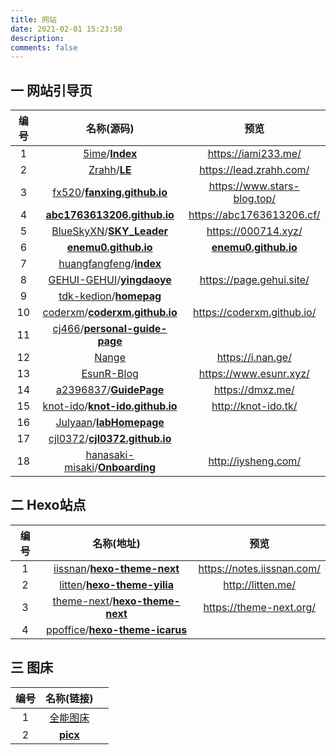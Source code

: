 ```yaml
---
title: 网站
date: 2021-02-01 15:23:50
description: 
comments: false
---
```


## 一 网站引导页

| 编号 |                          名称(源码)                          |                             预览                             |
| :--: | :----------------------------------------------------------: | :----------------------------------------------------------: |
|  1   | [5ime](https://github.com/5ime)/**[Index](https://github.com/5ime/Index)** |                     https://iami233.me/                      |
|  2   | [Zrahh](https://github.com/Zrahh)/**[LE](https://github.com/Zrahh/LE)** |                   https://lead.zrahh.com/                    |
|  3   | [fx520](https://github.com/fx520)/**[fanxing.github.io](https://github.com/fx520/fanxing.github.io)** |                 https://www.stars-blog.top/                  |
|  4   | **[abc1763613206.github.io](https://github.com/abc1763613206/abc1763613206.github.io)** |                  https://abc1763613206.cf/                   |
|  5   | [BlueSkyXN](https://github.com/BlueSkyXN)/**[SKY_Leader](https://github.com/BlueSkyXN/SKY_Leader)** |                     https://000714.xyz/                      |
|  6   | **[enemu0.github.io](https://github.com/Enemu0/enemu0.github.io)** | **[enemu0.github.io](https://github.com/Enemu0/enemu0.github.io)** |
|  7   | [huangfangfeng](https://github.com/huangfangfeng)/**[index](https://github.com/huangfangfeng/index)** |                                                              |
|  8   | [GEHUI-GEHUI](https://github.com/GEHUI-GEHUI)/**[yingdaoye](https://github.com/GEHUI-GEHUI/yingdaoye)** |                   https://page.gehui.site/                   |
|  9   | [tdk-kedion](https://github.com/tdk-kedion)/**[homepag](https://github.com/tdk-kedion/homepag)** |                                                              |
|  10  | [coderxm](https://github.com/coderxm)/**[coderxm.github.io](https://github.com/coderxm/coderxm.github.io)** |                  https://coderxm.github.io/                  |
|  11  | [cj466](https://github.com/cj466)/**[personal-guide-page](https://github.com/cj466/personal-guide-page)** |                                                              |
|  12  |            [Nange](https://github.com/XOS/Nange)             |                      https://i.nan.ge/                       |
|  13  |      [EsunR-Blog](https://github.com/EsunR/Blog-Index)       |                    https://www.esunr.xyz/                    |
|  14  | [a2396837](https://github.com/a2396837)/**[GuidePage](https://github.com/a2396837/GuidePage)** |                       https://dmxz.me/                       |
|  15  | [knot-ido](https://github.com/knot-ido)/**[knot-ido.github.io](https://github.com/knot-ido/knot-ido.github.io)** |                     http://knot-ido.tk/                      |
|  16  | [Julyaan](https://github.com/Julyaan)/**[labHomepage](https://github.com/Julyaan/labHomepage)** |                                                              |
|  17  | [cjl0372](https://github.com/cjl0372)/**[cjl0372.github.io](https://github.com/cjl0372/cjl0372.github.io)** |                                                              |
|  18  | [hanasaki-misaki](https://github.com/hanasaki-misaki)/**[Onboarding](https://github.com/hanasaki-misaki/Onboarding)** |                     http://iysheng.com/                      |

## 二 Hexo站点

| 编号 |                          名称(地址)                          |            预览            |
| :--: | :----------------------------------------------------------: | :------------------------: |
|  1   | [iissnan](https://github.com/iissnan)/**[hexo-theme-next](https://github.com/iissnan/hexo-theme-next)** | https://notes.iissnan.com/ |
|  2   | [litten](https://github.com/litten)/**[hexo-theme-yilia](https://github.com/litten/hexo-theme-yilia)** |     http://litten.me/      |
|  3   | [theme-next](https://github.com/theme-next)/**[hexo-theme-next](https://github.com/theme-next/hexo-theme-next)** |  https://theme-next.org/   |
|  4   | [ppoffice](https://github.com/ppoffice)/**[hexo-theme-icarus](https://github.com/ppoffice/hexo-theme-icarus)** |                            |

## 三 图床

| 编号 |                   名称(链接)                    |      |
| :--: | :---------------------------------------------: | ---- |
|  1   | [全能图床](https://tool.liumingye.cn/tuchuang/) |      |
|  2   |    **[picx](https://github.com/XPoet/picx)**    |      |

